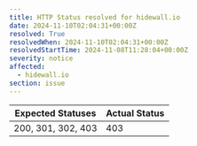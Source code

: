 ```yaml
---
title: HTTP Status resolved for hidewall.io
date: 2024-11-10T02:04:31+00:00Z
resolved: True
resolvedWhen: 2024-11-10T02:04:31+00:00Z
resolvedStartTime: 2024-11-08T11:28:04+00:00Z
severity: notice
affected:
  - hidewall.io
section: issue
---
```


| Expected Statuses | Actual Status  |
|-------------------|----------------|
| 200, 301, 302, 403 | 403 |
